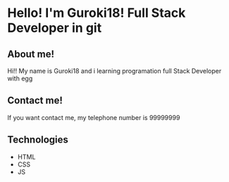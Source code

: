# Hello! I'm Guroki18! Full Stack Developer in git

## About me!

Hi!! My name is Guroki18 and i learning programation full Stack Developer with egg

## Contact me!

If you want contact me, my telephone number is 99999999

## Technologies

- HTML
- CSS
- JS
